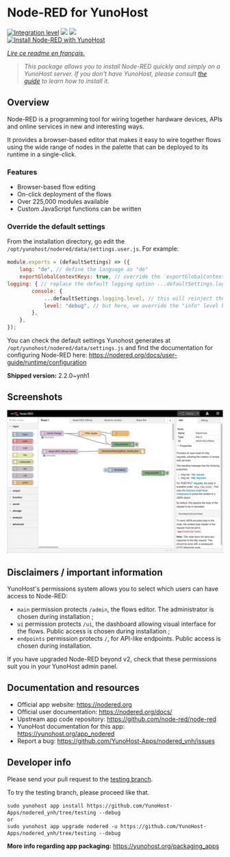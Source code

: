 <!--
N.B.: This README was automatically generated by https://github.com/YunoHost/apps/tree/master/tools/README-generator
It shall NOT be edited by hand.
-->

# Node-RED for YunoHost

[![Integration level](https://dash.yunohost.org/integration/nodered.svg)](https://dash.yunohost.org/appci/app/nodered) ![](https://ci-apps.yunohost.org/ci/badges/nodered.status.svg) ![](https://ci-apps.yunohost.org/ci/badges/nodered.maintain.svg)  
[![Install Node-RED with YunoHost](https://install-app.yunohost.org/install-with-yunohost.svg)](https://install-app.yunohost.org/?app=nodered)

*[Lire ce readme en français.](./README_fr.md)*

> *This package allows you to install Node-RED quickly and simply on a YunoHost server.
If you don't have YunoHost, please consult [the guide](https://yunohost.org/#/install) to learn how to install it.*

## Overview

Node-RED is a programming tool for wiring together hardware devices, APIs and online services in new and interesting ways.

It provides a browser-based editor that makes it easy to wire together flows using the wide range of nodes in the palette that can be deployed to its runtime in a single-click.

### Features

- Browser-based flow editing
- On-click deployment of the flows
- Over 225,000 modules available
- Custom JavaScript functions can be written

### Override the default settings

From the installation directory, go edit the `/opt/yunohost/nodered/data/settings.user.js`. For example:

```js
module.exports = (defaultSettings) => ({
    lang: "de", // define the language as "de"
    exportGlobalContextKeys: true, // override the `exportGlobalContextKeys` value
logging: { // replace the default logging option ...defaultSettings.logging, // this will reinject the default settings in logging
        console: {
            ...defaultSettings.logging.level, // this will reinject the default settings in logging.console
            level: "debug", // but here, we override the "info" level by "debug"
        },
    },
});
```

You can check the default settings Yunohost generates at `/opt/yunohost/nodered/data/settings.js` and find the documentation for configuring Node-RED here: https://nodered.org/docs/user-guide/runtime/configuration


**Shipped version:** 2.2.0~ynh1



## Screenshots

![](./doc/screenshots/screenshot.jpg)

## Disclaimers / important information

YunoHost's permissions system allows you to select which users can have access to Node-RED:
* `main` permission protects `/admin`, the flows editor. The administrator is chosen during installation ;
* `ui` permission protects `/ui`, the dashboard allowing visual interface for the flows. Public access is chosen during installation ;
* `endpoints` permission protects `/`, for API-like endpoints. Public access is chosen during installation.

If you have upgraded Node-RED beyond v2, check that these permissions suit you in your YunoHost admin panel.

## Documentation and resources

* Official app website: https://nodered.org
* Official user documentation: https://nodered.org/docs/
* Upstream app code repository: https://github.com/node-red/node-red
* YunoHost documentation for this app: https://yunohost.org/app_nodered
* Report a bug: https://github.com/YunoHost-Apps/nodered_ynh/issues

## Developer info

Please send your pull request to the [testing branch](https://github.com/YunoHost-Apps/nodered_ynh/tree/testing).

To try the testing branch, please proceed like that.
```
sudo yunohost app install https://github.com/YunoHost-Apps/nodered_ynh/tree/testing --debug
or
sudo yunohost app upgrade nodered -u https://github.com/YunoHost-Apps/nodered_ynh/tree/testing --debug
```

**More info regarding app packaging:** https://yunohost.org/packaging_apps
